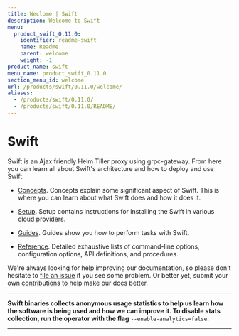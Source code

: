 ```yaml
---
title: Weclome | Swift
description: Welcome to Swift
menu:
  product_swift_0.11.0:
    identifier: readme-swift
    name: Readme
    parent: welcome
    weight: -1
product_name: swift
menu_name: product_swift_0.11.0
section_menu_id: welcome
url: /products/swift/0.11.0/welcome/
aliases:
  - /products/swift/0.11.0/
  - /products/swift/0.11.0/README/
---
```


# Swift
Swift is an Ajax friendly Helm Tiller proxy using grpc-gateway. From here you can learn all about Swift's architecture and how to deploy and use Swift.

- [Concepts](/docs/concepts/). Concepts explain some significant aspect of Swift. This is where you can learn about what Swift does and how it does it.

- [Setup](/docs/setup/). Setup contains instructions for installing
  the Swift in various cloud providers.

- [Guides](/docs/guides/). Guides show you how to perform tasks with Swift.

- [Reference](/docs/reference/). Detailed exhaustive lists of
command-line options, configuration options, API definitions, and procedures.

We're always looking for help improving our documentation, so please don't hesitate to [file an issue](https://github.com/appscode/swift/issues/new) if you see some problem. Or better yet, submit your own [contributions](/docs/CONTRIBUTING.md) to help
make our docs better.

---

**Swift binaries collects anonymous usage statistics to help us learn how the software is being used and how we can improve it. To disable stats collection, run the operator with the flag** `--enable-analytics=false`.

---
